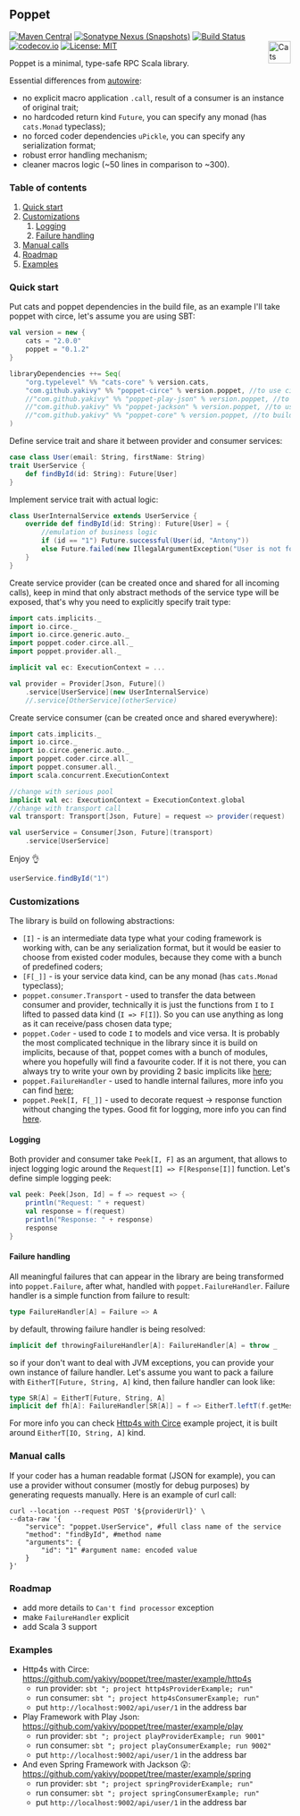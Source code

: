 ## Poppet
[![Maven Central](https://img.shields.io/maven-central/v/com.github.yakivy/poppet-core_2.13.svg)](https://mvnrepository.com/search?q=poppet)
[![Sonatype Nexus (Snapshots)](https://img.shields.io/nexus/s/https/oss.sonatype.org/com.github.yakivy/poppet-core_2.13.svg)](https://oss.sonatype.org/content/repositories/snapshots/com/github/yakivy/poppet-core_2.13/)
[![Build Status](https://travis-ci.com/yakivy/poppet.svg?branch=master)](https://travis-ci.com/yakivy/poppet)
[![codecov.io](https://codecov.io/gh/yakivy/poppet/branch/master/graphs/badge.svg?branch=master)](https://codecov.io/github/yakivy/poppet/branch/master)
[![License: MIT](https://img.shields.io/badge/License-MIT-yellow.svg)](https://opensource.org/licenses/MIT)
<a href="https://typelevel.org/cats/"><img src="https://typelevel.org/cats/img/cats-badge.svg" height="40px" align="right" alt="Cats friendly" /></a>

Poppet is a minimal, type-safe RPC Scala library.

Essential differences from [autowire](https://github.com/lihaoyi/autowire):
- no explicit macro application `.call`, result of a consumer is an instance of original trait;
- no hardcoded return kind `Future`, you can specify any monad (has `cats.Monad` typeclass);
- no forced coder dependencies `uPickle`, you can specify any serialization format;
- robust error handling mechanism;
- cleaner macros logic (~50 lines in comparison to ~300).

### Table of contents
1. [Quick start](#quick-start)
1. [Customizations](#customizations)
    1. [Logging](#logging)
    1. [Failure handling](#failure-handling)
1. [Manual calls](#manual-calls)
1. [Roadmap](#roadmap)
1. [Examples](#examples)

### Quick start
Put cats and poppet dependencies in the build file, as an example I'll take poppet with circe, let's assume you are using SBT:
```scala
val version = new {
    cats = "2.0.0"
    poppet = "0.1.2"
}

libraryDependencies ++= Seq(
    "org.typelevel" %% "cats-core" % version.cats,
    "com.github.yakivy" %% "poppet-circe" % version.poppet, //to use circe
    //"com.github.yakivy" %% "poppet-play-json" % version.poppet, //to use play json
    //"com.github.yakivy" %% "poppet-jackson" % version.poppet, //to use jackson
    //"com.github.yakivy" %% "poppet-core" % version.poppet, //to build custom coder
)
```
Define service trait and share it between provider and consumer services:
```scala
case class User(email: String, firstName: String)
trait UserService {
    def findById(id: String): Future[User]
}
```
Implement service trait with actual logic:
```scala
class UserInternalService extends UserService {
    override def findById(id: String): Future[User] = {
        //emulation of business logic
        if (id == "1") Future.successful(User(id, "Antony"))
        else Future.failed(new IllegalArgumentException("User is not found"))
    }
}
```
Create service provider (can be created once and shared for all incoming calls), keep in mind that only abstract methods of the service type will be exposed, that's why you need to explicitly specify trait type:
```scala
import cats.implicits._
import io.circe._
import io.circe.generic.auto._
import poppet.coder.circe.all._
import poppet.provider.all._

implicit val ec: ExecutionContext = ...

val provider = Provider[Json, Future]()
    .service[UserService](new UserInternalService)
    //.service[OtherService](otherService)
```
Create service consumer (can be created once and shared everywhere):
```scala
import cats.implicits._
import io.circe._
import io.circe.generic.auto._
import poppet.coder.circe.all._
import poppet.consumer.all._
import scala.concurrent.ExecutionContext

//change with serious pool
implicit val ec: ExecutionContext = ExecutionContext.global
//change with transport call
val transport: Transport[Json, Future] = request => provider(request)

val userService = Consumer[Json, Future](transport)
    .service[UserService]
```
Enjoy 👌
```scala
userService.findById("1")
```

### Customizations
The library is build on following abstractions:
- `[I]` - is an intermediate data type what your coding framework is working with, can be any serialization format, but it would be easier to choose from existed coder modules, because they come with a bunch of predefined coders;
- `[F[_]]` - is your service data kind, can be any monad (has `cats.Monad` typeclass);
- `poppet.consumer.Transport` - used to transfer the data between consumer and provider, technically it is just the functions from `I` to `I` lifted to passed data kind (`I => F[I]`). So you can use anything as long as it can receive/pass chosen data type;
- `poppet.Coder` - used to code `I` to models and vice versa. It is probably the most complicated technique in the library since it is build on implicits, because of that, poppet comes with a bunch of modules, where you hopefully will find a favourite coder. If it is not there, you can always try to write your own by providing 2 basic implicits like [here](https://github.com/yakivy/poppet/blob/master/circe/src/main/scala/poppet/coder/circe/instances/CirceCoderInstances.scala);
- `poppet.FailureHandler` - used to handle internal failures, more info you can find [here](#failure-handling);
- `poppet.Peek[I, F[_]]` - used to decorate request -> response function without changing the types. Good fit for logging, more info you can find [here](#logging).

#### Logging
Both provider and consumer take `Peek[I, F]` as an argument, that allows to inject logging logic around the `Request[I] => F[Response[I]]` function. Let's define simple logging peek:
```scala
val peek: Peek[Json, Id] = f => request => {
    println("Request: " + request)
    val response = f(request)
    println("Response: " + response)
    response
}
``` 

#### Failure handling
All meaningful failures that can appear in the library are being transformed into `poppet.Failure`, after what, handled with `poppet.FailureHandler`. Failure handler is a simple function from failure to result:
```scala
type FailureHandler[A] = Failure => A
```
by default, throwing failure handler is being resolved:
```scala
implicit def throwingFailureHandler[A]: FailureHandler[A] = throw _
```
so if your don't want to deal with JVM exceptions, you can provide your own instance of failure handler. Let's assume you want to pack a failure with `EitherT[Future, String, A]` kind, then failure handler can look like:
```scala
type SR[A] = EitherT[Future, String, A]
implicit def fh[A]: FailureHandler[SR[A]] = f => EitherT.leftT(f.getMessage)
```
For more info you can check [Http4s with Circe](#examples) example project, it is built around `EitherT[IO, String, A]` kind.

### Manual calls
If your coder has a human readable format (JSON for example), you can use a provider without consumer (mostly for debug purposes) by generating requests manually. Here is an example of curl call:
```shell script
curl --location --request POST '${providerUrl}' \
--data-raw '{
    "service": "poppet.UserService", #full class name of the service
    "method": "findById", #method name
    "arguments": {
        "id": "1" #argument name: encoded value
    }
}'
```

### Roadmap
- add more details to `Can't find processor` exception
- make `FailureHandler` explicit
- add Scala 3 support

### Examples
- Http4s with Circe: https://github.com/yakivy/poppet/tree/master/example/http4s
    - run provider: `sbt "; project http4sProviderExample; run"`
    - run consumer: `sbt "; project http4sConsumerExample; run"`
    - put `http://localhost:9002/api/user/1` in the address bar
- Play Framework with Play Json: https://github.com/yakivy/poppet/tree/master/example/play
    - run provider: `sbt "; project playProviderExample; run 9001"`
    - run consumer: `sbt "; project playConsumerExample; run 9002"`
    - put `http://localhost:9002/api/user/1` in the address bar
- And even Spring Framework with Jackson 😲: https://github.com/yakivy/poppet/tree/master/example/spring
    - run provider: `sbt "; project springProviderExample; run"`
    - run consumer: `sbt "; project springConsumerExample; run"`
    - put `http://localhost:9002/api/user/1` in the address bar
